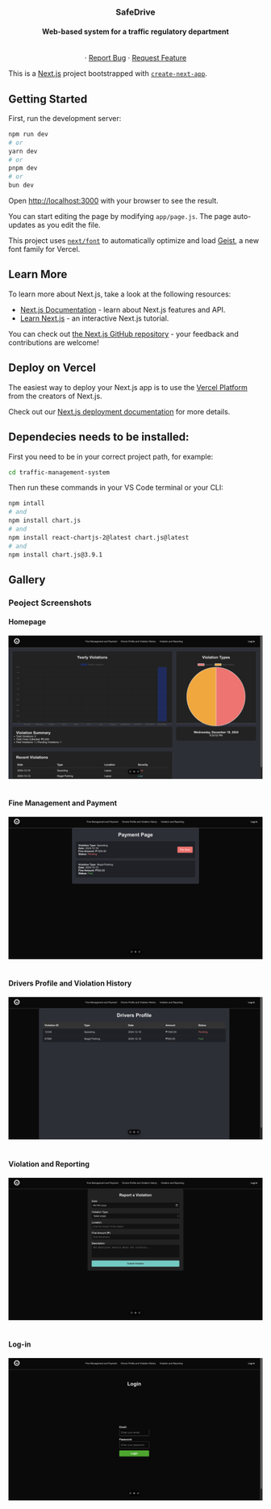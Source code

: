 <div align="center">
  <h3 align="center">SafeDrive</h3>
  <p align="center">
    <h4 align="center"> Web-based system for a traffic regulatory department</h4>
    <br />
    ·
    <a href="https://github.com/bananaNuggets75/traffic-management-system/issues">Report Bug</a>
    ·
    <a href="https://github.com/bananaNuggets75/traffic-management-system/issues">Request Feature</a>
  </p>
</div>


This is a [Next.js](https://nextjs.org) project bootstrapped with [`create-next-app`](https://nextjs.org/docs/app/api-reference/cli/create-next-app).

## Getting Started

First, run the development server:

```bash
npm run dev
# or
yarn dev
# or
pnpm dev
# or
bun dev
```

Open [http://localhost:3000](http://localhost:3000) with your browser to see the result.

You can start editing the page by modifying `app/page.js`. The page auto-updates as you edit the file.

This project uses [`next/font`](https://nextjs.org/docs/app/building-your-application/optimizing/fonts) to automatically optimize and load [Geist](https://vercel.com/font), a new font family for Vercel.

## Learn More

To learn more about Next.js, take a look at the following resources:

- [Next.js Documentation](https://nextjs.org/docs) - learn about Next.js features and API.
- [Learn Next.js](https://nextjs.org/learn) - an interactive Next.js tutorial.

You can check out [the Next.js GitHub repository](https://github.com/vercel/next.js) - your feedback and contributions are welcome!

## Deploy on Vercel

The easiest way to deploy your Next.js app is to use the [Vercel Platform](https://vercel.com/new?utm_medium=default-template&filter=next.js&utm_source=create-next-app&utm_campaign=create-next-app-readme) from the creators of Next.js.

Check out our [Next.js deployment documentation](https://nextjs.org/docs/app/building-your-application/deploying) for more details.

## Dependecies needs to be installed: 

First you need to be in your correct project path, for example:

```bash
cd traffic-management-system
```

Then run these commands in your VS Code terminal or your CLI:

```bash
npm intall
# and
npm install chart.js
# and
npm install react-chartjs-2@latest chart.js@latest
# and
npm install chart.js@3.9.1
```

<div>
  <!-- SCREENSHOTS -->
  <h2>Gallery</h2>
  <h3>Peoject Screenshots</h3>

  <h4>Homepage</h4>
    <img src="https://github.com/bananaNuggets75/traffic-management-system/blob/main/public/screenshots/homepage.png" alt="homepage">
  <br><br>

  <h4>Fine Management and Payment</h4>
    <img src="https://github.com/bananaNuggets75/traffic-management-system/blob/main/public/screenshots/payment.png" alt="payment">
  <br><br>
  
  <h4>Drivers Profile and Violation History</h4>
    <img src="https://github.com/bananaNuggets75/traffic-management-system/blob/main/public/screenshots/driversprofile.png" alt="driversprofile">
  <br><br>

  <h4>Violation and Reporting</h4>
   <img src="https://github.com/bananaNuggets75/traffic-management-system/blob/main/public/screenshots/violation.png" alt="violation">
  <br><br>
  
  <h4>Log-in</h4>
   <img src="https://github.com/bananaNuggets75/traffic-management-system/blob/main/public/screenshots/login.png" alt="login">
  <br><br>
</div>


